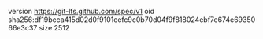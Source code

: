 version https://git-lfs.github.com/spec/v1
oid sha256:df19bcca415d02d0f9101eefc9c0b70d04f9f818024ebf7e674e6935066e3c37
size 2512
